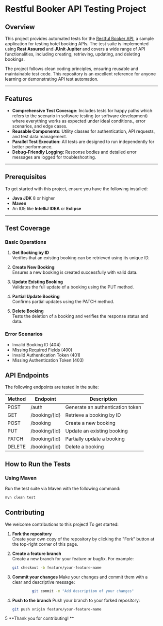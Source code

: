 # Restful Booker API Testing Project

## Overview
This project provides automated tests for the [Restful Booker API](https://restful-booker.herokuapp.com), a sample application for testing hotel booking APIs. The test suite is implemented using **Rest Assured** and **JUnit Jupiter** and covers a wide range of API functionalities, including creating, retrieving, updating, and deleting bookings.

The project follows clean coding principles, ensuring reusable and maintainable test code. This repository is an excellent reference for anyone learning or demonstrating API test automation.

---

## Features
- **Comprehensive Test Coverage:** Includes tests for happy paths which refers to the scenario in software testing (or software development) where everything works as expected under ideal conditions., error scenarios, and edge cases.  
- **Reusable Components:** Utility classes for authentication, API requests, and test data management.  
- **Parallel Test Execution:** All tests are designed to run independently for better performance.  
- **Debug-Friendly Logging:** Response bodies and detailed error messages are logged for troubleshooting.  

---

## Prerequisites
To get started with this project, ensure you have the following installed:
- **Java JDK** 8 or higher  
- **Maven**  
- An IDE like **IntelliJ IDEA** or **Eclipse**

---

## Test Coverage

### Basic Operations
1. **Get Booking by ID**  
   Verifies that an existing booking can be retrieved using its unique ID.  

2. **Create New Booking**  
   Ensures a new booking is created successfully with valid data.  

3. **Update Existing Booking**  
   Validates the full update of a booking using the PUT method.  

4. **Partial Update Booking**  
   Confirms partial updates using the PATCH method.  

5. **Delete Booking**  
   Tests the deletion of a booking and verifies the response status and data.  

### Error Scenarios
- Invalid Booking ID (404)  
- Missing Required Fields (400)  
- Invalid Authentication Token (401)  
- Missing Authentication Token (403)  

## API Endpoints

The following endpoints are tested in the suite:

| Method | Endpoint       | Description                        |
|--------|----------------|------------------------------------|
| POST   | /auth          | Generate an authentication token  |
| GET    | /booking/{id}  | Retrieve a booking by ID          |
| POST   | /booking       | Create a new booking              |
| PUT    | /booking/{id}  | Update an existing booking        |
| PATCH  | /booking/{id}  | Partially update a booking        |
| DELETE | /booking/{id}  | Delete a booking                  |


## How to Run the Tests

### Using Maven
Run the test suite via Maven with the following command:
```bash
mvn clean test

```

## Contributing

We welcome contributions to this project! To get started:

1. **Fork the repository**  
   Create your own copy of the repository by clicking the "Fork" button at the top-right corner of this page.

2. **Create a feature branch**  
   Create a new branch for your feature or bugfix. For example:  
   ```bash
   git checkout -b feature/your-feature-name

     ```
3. **Commit your changes**
   Make your changes and commit them with a clear and descriptive message:
   ```bash
            git commit -m "Add description of your changes"
   ```

4. **Push to the branch**
Push your branch to your forked repository:
   ```bash
   git push origin feature/your-feature-name

      ```
   
5 **Thank you for contributing! **



